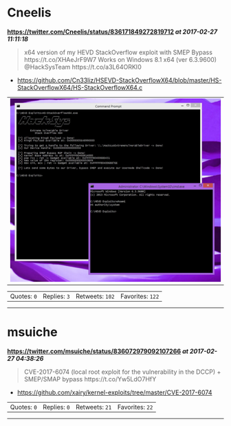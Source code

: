 # Cneelis
**https://twitter.com/Cneelis/status/836171849272819712 _at 2017-02-27 11:11:18_**
<blockquote>
x64 version of my HEVD StackOverflow exploit with SMEP Bypass https://t.co/XHAeJrF9W7
Works on Windows 8.1 x64 (ver 6.3.9600) @HackSysTeam https://t.co/a3L64ORKI0
</blockquote>

* https://github.com/Cn33liz/HSEVD-StackOverflowX64/blob/master/HS-StackOverflowX64/HS-StackOverflowX64.c

<table><tr>
<td><img src="pictures/http+++pbs.twimg.com+media+C5qsYHxXQAASyx1.jpg" alt="http://pbs.twimg.com/media/C5qsYHxXQAASyx1.jpg"></td>
</table></tr>
<table><tr>
<td>Quotes: <code>0</code></td>
<td>Replies: <code>3</code></td>
<td>Retweets: <code>102</code></td>
<td>Favorites: <code>122</code></td>
</tr></table>

---

# msuiche
**https://twitter.com/msuiche/status/836072979092107266 _at 2017-02-27 04:38:26_**
<blockquote>
CVE-2017-6074 (local root exploit for the vulnerability in the DCCP) + SMEP/SMAP bypass https://t.co/Yw5LdO7HfY
</blockquote>

* https://github.com/xairy/kernel-exploits/tree/master/CVE-2017-6074

<table><tr>
<td>Quotes: <code>0</code></td>
<td>Replies: <code>0</code></td>
<td>Retweets: <code>21</code></td>
<td>Favorites: <code>22</code></td>
</tr></table>

---

